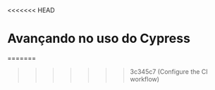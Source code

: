 <<<<<<< HEAD
# Avançando no uso do Cypress
=======
<!-- # Avançando no uso do Cypress
>>>>>>> 3c345c7 (Configure the CI workflow)

Como você já deve ter percebido, o Cypress é um framework de testes automatizados diferenciado.

E agora que você já conhece o básico, vou te mostrar (algumas) funcionalidades mais avançadas, só pra você "sentir um gostinho" do que mais o Cypress te deixa fazer.

## Controle o "relógio" 🕐 do navegador com os comandos `cy.clock()` e `cy.tick()`

Com a funcinalidade [`cy.clock()`](https://on.cypress.io/clock), você pode "congelar" 🧊 o relógio do navegador.

E com a funcionalidade [`cy.tick()`](https://on.cypress.io/tick), você pode avançar no tempo. 🕒

Veja um exemplo:

```js
it('exibe mensagem por 3 segundos', function() {
  cy.clock() // congela o relógio do navegador

  // (...) // ação que dispara algo que exibe uma mensagem por três segundos

  // (...) // verificação de que a mensagem está visível

  cy.tick(3000) // avança o relógio três segundos (em milissegundos). Avanço este tempo para não perdê-lo esperando.

  // (...) // verificação de que a mensagem não está mais visível
})
```

### Conteúdos sugeridos

Em Junho de 2021, gravei um vídeo chamado [Como testar campos de data com Cypress](https://youtu.be/wiDOdfmuR2o), onde fiz uso da funcionalidade `cy.clock()`.

Ficou bem legal e recomendo assitir!

E em Março de 2022, escrevi um conteúdo chamado [Controle o relógio do navegador com Cypress](https://talkingabouttesting.com/2022/03/20/controle-o-relogio-do-navegador-com-cypress/). Fica a recomendação também.

### Exercício

Nos testes que verificam mensagens (de sucesso e erro), use as funcionalidades `cy.clock()` e `cy.tick()`, para verificar não só que a mensagem aparece, mas também que desaparece após 3 segundos, porém, sem precisar esperar pelos 3 segundos (ganhando tempo na execução dos testes).

## lodash ([`Cypress._`](https://docs.cypress.io/api/utilities/_))

O [lodash](https://lodash.com) é uma biblioteca famosa no mundo JavaScript, com diversas funções utilitárias.

E o legal é que o Cypress já empacota o `lodash` junto com ele, através do módulo `Cypress._`.

Algumas das minhas funcionalidades favoritas do `._` são:

- [`Cypress._.times()`](https://lodash.com/docs/4.17.15#times)

> 👨‍🏫 A funcionalidade `_.times()` serve para você executar uma função de _callback_ um certo número de vezes, onde o número de vezes é o primeiro argumento, e a função de _callback_ é o segundo.

Por exemplo:

```js
_.times(3, () => {
  console.log('Olá Cypress!')
}) // Isso registrará 'Olá Cypress!' três vezes no console.

```

- [`Cypress._.repeat()`](https://lodash.com/docs/4.17.15#repeat)

> 👨‍🏫  A funcionalidade `_.repeat()` serve para repetir uma string um certo número de vezes, onde o primeiro argumento é a string a qual deseja-se repetir, e o segundo argumento é quantas vezes tal string deve ser repetida.

Por exemplo:

```js
const repeatedText = _.repeat('lorem ipsum, ', 3)

console.log(repeatedText) // Isso registrará 'lorem ipsum, lorem ipsum, lorem ipsum, ' no console.
```

### Conteúdos sugeridos

Escrevi conteúdos que fazem uso de ambos os comandos `_.times()` e `_.repeat()`.

- [Como rodar um teste várias vezes com Cypress para provar que ele é estável](https://talkingabouttesting.com/2021/02/06/como-rodar-um-teste-varias-vezes-com-cypress-para-provar-que-ele-e-estavel/)
- [Como “simular” um CTRL+V com Cypress](https://talkingabouttesting.com/2022/02/11/como-simular-um-ctrlv-com-cypress)

Recomendo a leitura.

### Exercício extra 1

Experimente a funcionalidade `Cypress._.times()` em algum dos testes, pra entender seu uso e praticar.

> 🙊 Use para rodar um mesmo teste várias vezes.

## Invoque atributos e métodos de elementos com o comando [`.invoke()`](https://on.cypress.io/invoke)

Vimos o comando `invoke` na aula [Lidando com links que abrem em outra aba](./07.md), para remover o atributo `target` de um elemento, evitando que quando clicado, a página não abra em outra aba.

Dois outros usos do comando `.invoke()` que quero que você conheça são:

- `.invoke('show')`
- e `.invoke('hide')`

Com o comando `.invoke('show')`, você pode forçar a exibição de um elemento HTML que está oculto, com `display: none;`, por exemplo.

E com o comando `.invoke('hide')`, você pode ocultar um elemento que está sendo exibido.

### Exercício extra 2

1. Crie um teste chamado `exibe e oculta as mensagens de sucesso e erro usando .invoke()`
2. 🙊 O teste deve ter a seguinte estrutura:

```js
it('exibe e oculta as mensagens de sucesso e erro usando .invoke()', () => {
  cy.get('.success')
    .should('not.be.visible')
    .invoke('show')
    .should('be.visible')
    .and('contain', 'Mensagem enviada com sucesso.')
    .invoke('hide')
    .should('not.be.visible')
  cy.get('.error')
    .should('not.be.visible')
    .invoke('show')
    .should('be.visible')
    .and('contain', 'Valide os campos obrigatórios!')
    .invoke('hide')
    .should('not.be.visible')
})

```

3. Execute o novo teste na _Cypress App_ e quando o mesmo passar, siga em frente.

### Exercício extra 3

Você também pode invocar (e definir) o valor de um _input_ ou área de texto usando o comando `.invoke` (por exemplo, `cy.get('textarea').invoke('val', 'some-value')` .)

Portanto...

1. Crie um teste chamado `preenche o campo da área de texto usando o comando invoke`.
2. O teste deve utilizar o comando `.invoke()` para preencher o campo da área de texto.

> 🙊 `cy.get('#open-text-area').invoke('val', 'um texto qualquer')`

3. Verifique se o valor realmente persiste no campo.

> 🙊 `.should('have.value', 'um texto qualquer')`

4. Execute o novo teste na _Cypress App_ e quando o mesmo passar, siga em frente.

## [`cy.request()`](https://on.cypress.io/request)

Um dos maiores "poderes" do Cypress é a capacidade de executar comandos à nível da rede.

Conheça o comando `cy.request()`. 🦸🏽‍♂️

Com o comando `cy.request()`, você pode executar requisições HTTP à nível da rede, economizando tempo na configuração dos testes e focando no que importa quando se trata de testar através da interface gráfica do usuário (_GUI_).

Se desejar, você pode até mesmo usar o comando `cy.request()` para testar APIs [REST](https://en.wikipedia.org/wiki/REST).

### Mais conteúdos sugeridos

- [Como testar APIs com Cypress](https://talkingabouttesting.com/2021/02/07/como-verificar-a-estrutura-do-body-de-um-esquema-json-com-cypress/)
- [Como fazer login de forma programática com Cypress](https://talkingabouttesting.com/2021/12/14/como-fazer-login-de-forma-programatica-com-cypress/)
- [cy.request vs. cy.intercept](https://dev.to/walmyrlimaesilv/cy-request-vs-cy-intercept-cmi) (conteúdo em inglês)

### Exercício extra 4

1. Crie um teste chamado `faz uma requisição HTTP`
2. Tal teste deve fazer uso da funcionalidade `cy.request()`, para fazer uma requisição do tipo `GET`, para a seguinte URL: `https://cac-tat-v3.s3.eu-central-1.amazonaws.com/index.html`
3. Com a resposta da requisição, verifique que o `status` retornou `200`, o `statusText` retornou `OK` e o `body` inclui a _string_ `CAC TAT`
4. Por fim, execute o novo teste na _Cypress App_ e quando o mesmo passar, siga em frente.

> 👨‍🏫 Quer saber mais sobre o comando `cy.request()`? Confira o [curso intermediário de Cypress da Escola TAT no Udemy](https://www.udemy.com/course/testes-automatizados-com-cypress-intermediario/?referralCode=F14505FB0076672E51A2).

## Mostre ao mundo o que você aprendeu

Para mostrar à sua rede profissional o que você aprendeu até agora, poste o seguinte no LinkedIn.

> Estou fazendo o curso "Cypress, do Zero à Nuvem" da escola online Talking About Testing, onde aprendi alguns recursos avançados do Cypress, como `cy.clock()`, `cy.tick()` , `.invoke()`, `Cypress._` e `cy.request()`.#TalkingAboutTesting #EscolaTAT #CypressDoZeroANuvem #Cypress #CypressAvançado

**Obs.:** Lembre-se de me marcar em sua postagem. [Aqui está meu perfil no LinkedIn](https://www.linkedin.com/in/walmyr-lima-e-silva-filho).

___

<<<<<<< HEAD
Parabéns! Vamos para a [lição 13](./13.md). Tenho um último desafio para você.
=======
Parabéns! Vamos para a [lição 13](./13.md). Tenho um último desafio para você. -->
>>>>>>> 3c345c7 (Configure the CI workflow)
